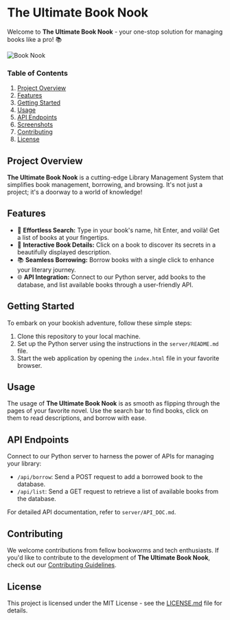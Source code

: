 # The Ultimate Book Nook

Welcome to **The Ultimate Book Nook** - your one-stop solution for managing books like a pro! 📚

![Book Nook](insert-screenshot-link-here)

### Table of Contents

1. [Project Overview](#project-overview)
2. [Features](#features)
3. [Getting Started](#getting-started)
4. [Usage](#usage)
5. [API Endpoints](#api-endpoints)
6. [Screenshots](#screenshots)
7. [Contributing](#contributing)
8. [License](#license)

## Project Overview

**The Ultimate Book Nook** is a cutting-edge Library Management System that simplifies book management, borrowing, and browsing. It's not just a project; it's a doorway to a world of knowledge!



## Features

- 📖 **Effortless Search:** Type in your book's name, hit Enter, and voilà! Get a list of books at your fingertips.
- 🌟 **Interactive Book Details:** Click on a book to discover its secrets in a beautifully displayed description.
- 📚 **Seamless Borrowing:** Borrow books with a single click to enhance your literary journey.
- 🌐 **API Integration:** Connect to our Python server, add books to the database, and list available books through a user-friendly API.

## Getting Started

To embark on your bookish adventure, follow these simple steps:

1. Clone this repository to your local machine.
2. Set up the Python server using the instructions in the `server/README.md` file.
3. Start the web application by opening the `index.html` file in your favorite browser.

## Usage

The usage of **The Ultimate Book Nook** is as smooth as flipping through the pages of your favorite novel. Use the search bar to find books, click on them to read descriptions, and borrow with ease.

## API Endpoints

Connect to our Python server to harness the power of APIs for managing your library:

- `/api/borrow`: Send a POST request to add a borrowed book to the database.
- `/api/list`: Send a GET request to retrieve a list of available books from the database.

For detailed API documentation, refer to `server/API_DOC.md`.


## Contributing

We welcome contributions from fellow bookworms and tech enthusiasts. If you'd like to contribute to the development of **The Ultimate Book Nook**, check out our [Contributing Guidelines](CONTRIBUTING.md).

## License

This project is licensed under the MIT License - see the [LICENSE.md](LICENSE.md) file for details.
